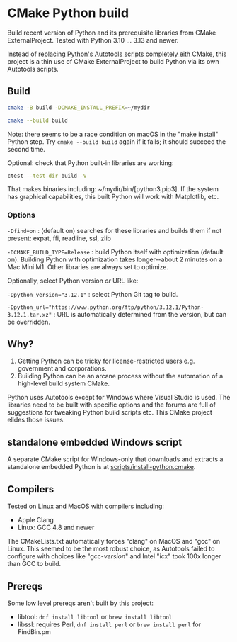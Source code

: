 # CMake Python build

Build recent version of Python and its prerequisite libraries from CMake ExternalProject.
Tested with Python 3.10 ... 3.13 and newer.

Instead of
[replacing Python's Autotools scripts completely eith CMake](https://github.com/python-cmake-buildsystem/python-cmake-buildsystem),
this project is a thin use of CMake ExternalProject to build Python via its own Autotools scripts.

## Build

```sh
cmake -B build -DCMAKE_INSTALL_PREFIX=~/mydir

cmake --build build
```

Note: there seems to be a race condition on macOS in the "make install" Python step.
Try `cmake --build build` again if it fails; it should succeed the second time.

Optional: check that Python built-in libraries are working:

```sh
ctest --test-dir build -V
```

That makes binaries including: ~/mydir/bin/[python3,pip3].
If the system has graphical capabilities, this built Python will work with Matplotlib, etc.

### Options

`-Dfind=on`
: (default on) searches for these libraries and builds them if not present: expat, ffi, readline, ssl, zlib

`-DCMAKE_BUILD_TYPE=Release`
: build Python itself with optimization (default on). Building Python with optimization takes longer--about 2 minutes on a Mac Mini M1.
Other libraries are always set to optimize.

Optionally, select Python version *or* URL like:

`-Dpython_version="3.12.1"`
: select Python Git tag to build.

`-Dpython_url="https://www.python.org/ftp/python/3.12.1/Python-3.12.1.tar.xz"`
: URL is automatically determined from the version, but can be overridden.

## Why?

1. Getting Python can be tricky for license-restricted users e.g. government and corporations.
2. Building Python can be an arcane process without the automation of a high-level build system CMake.

Python uses Autotools except for Windows where Visual Studio is used.
The libraries need to be built with specific options and the forums are full of suggestions for tweaking Python build scripts etc.
This CMake project elides those issues.

## standalone embedded Windows script

A separate CMake script for Windows-only that downloads and extracts a standalone embedded Python is at
[scripts/install-python.cmake](./scripts/install-python.cmake).

## Compilers

Tested on Linux and MacOS with compilers including:

* Apple Clang
* Linux: GCC 4.8 and newer

The CMakeLists.txt automatically forces "clang" on MacOS and "gcc" on Linux.
This seemed to be the most robust choice, as Autotools failed to configure with choices like "gcc-*version*" and Intel "icx" took 100x longer than GCC to build.

## Prereqs

Some low level prereqs aren't built by this project:

* libtool: `dnf install libtool` or `brew install libtool`
* libssl: requires Perl, `dnf install perl` or `brew install perl` for FindBin.pm
